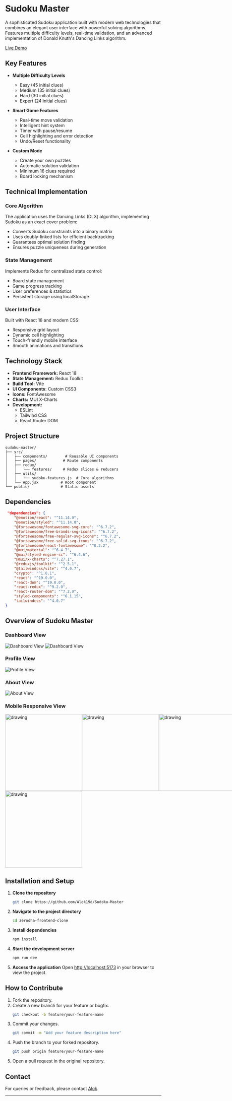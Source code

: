 # Sudoku Master

A sophisticated Sudoku application built with modern web technologies that combines an elegant user interface with powerful solving algorithms. Features multiple difficulty levels, real-time validation, and an advanced implementation of Donald Knuth's Dancing Links algorithm.

[Live Demo]()

## Key Features

- **Multiple Difficulty Levels**
  - Easy (45 initial clues)
  - Medium (35 initial clues) 
  - Hard (30 initial clues)
  - Expert (24 initial clues)

- **Smart Game Features**
  - Real-time move validation
  - Intelligent hint system
  - Timer with pause/resume
  - Cell highlighting and error detection
  - Undo/Reset functionality

- **Custom Mode**
  - Create your own puzzles
  - Automatic solution validation
  - Minimum 16 clues required
  - Board locking mechanism

## Technical Implementation

### Core Algorithm
The application uses the Dancing Links (DLX) algorithm, implementing Sudoku as an exact cover problem:
- Converts Sudoku constraints into a binary matrix
- Uses doubly-linked lists for efficient backtracking
- Guarantees optimal solution finding
- Ensures puzzle uniqueness during generation

### State Management
Implements Redux for centralized state control:
- Board state management
- Game progress tracking
- User preferences & statistics
- Persistent storage using localStorage

### User Interface
Built with React 18 and modern CSS:
- Responsive grid layout
- Dynamic cell highlighting
- Touch-friendly mobile interface
- Smooth animations and transitions

## Technology Stack

- **Frontend Framework:** React 18
- **State Management:** Redux Toolkit
- **Build Tool:** Vite
- **UI Components:** Custom CSS3
- **Icons:** FontAwesome
- **Charts:** MUI X-Charts
- **Development:**
  - ESLint
  - Tailwind CSS
  - React Router DOM

## Project Structure
```
sudoku-master/
├── src/
│   ├── components/        # Reusable UI components
│   ├── pages/            # Route components
│   ├── redux/
│   │   └── features/     # Redux slices & reducers
│   ├── utils/
│   │   └── sudoku-features.js  # Core algorithms
│   └── App.jsx          # Root component
└── public/              # Static assets
```

## Dependencies
```json
 "dependencies": {
    "@emotion/react": "^11.14.0",
    "@emotion/styled": "^11.14.0",
    "@fortawesome/fontawesome-svg-core": "^6.7.2",
    "@fortawesome/free-brands-svg-icons": "^6.7.2",
    "@fortawesome/free-regular-svg-icons": "^6.7.2",
    "@fortawesome/free-solid-svg-icons": "^6.7.2",
    "@fortawesome/react-fontawesome": "^0.2.2",
    "@mui/material": "^6.4.7",
    "@mui/styled-engine-sc": "^6.4.6",
    "@mui/x-charts": "^7.27.1",
    "@reduxjs/toolkit": "^2.5.1",
    "@tailwindcss/vite": "^4.0.7",
    "crypto": "^1.0.1",
    "react": "^19.0.0",
    "react-dom": "^19.0.0",
    "react-redux": "^9.2.0",
    "react-router-dom": "^7.2.0",
    "styled-components": "^6.1.15",
    "tailwindcss": "^4.0.7"
}
```

## Overview of Sudoku Master

### Dashboard View
![Dashboard View](./screenshots/Dashboard-View_01.png)
![Dashboard View](./screenshots/Dashboard-View_02.png)

### Profile View
![Profile View](./screenshots/Profile-View.png)

### About View
![About View](./screenshots/About-View.png)

### Mobile Responsive View
<div style="display:grid; grid-template-columns:repeat(3,1fr);">
   <img src="./screenshots/Mobile-View_01.jpg" alt="drawing" width="248"/>
   <img src="./screenshots/Mobile-View_02.jpg" alt="drawing" width="248"/>
   <img src="./screenshots/Mobile-View_03.jpg" alt="drawing" width="248"/>
   <img src="./screenshots/Mobile-View_04.jpg" alt="drawing" width="248"/>
</div>

## Installation and Setup

1. **Clone the repository**
   ```bash
   git clone https://github.com/Alok19d/Sudoku-Master
   ```

2. **Navigate to the project directory**
   ```bash
   cd zerodha-frontend-clone
   ```

3. **Install dependencies**
   ```bash
   npm install
   ```

4. **Start the development server**
   ```bash
   npm run dev
   ```

5. **Access the application**
   Open [http://localhost:5173](http://localhost:5173) in your browser to view the project.


## How to Contribute

1. Fork the repository.
2. Create a new branch for your feature or bugfix.
   ```bash
   git checkout -b feature/your-feature-name
   ```
3. Commit your changes.
   ```bash
   git commit -m "Add your feature description here"
   ```
4. Push the branch to your forked repository.
   ```bash
   git push origin feature/your-feature-name
   ```
5. Open a pull request in the original repository.

## Contact
For queries or feedback, please contact [Alok](mailto:anandkumar19d@gmail.com).

---